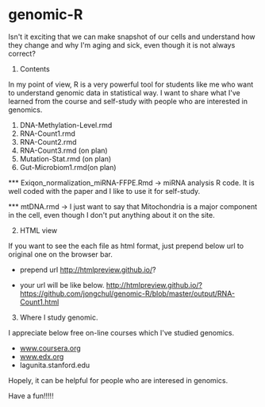 # genomic-R

Isn't it exciting that we can make snapshot of our cells and understand how they change and why I'm aging and sick, even though it is not always correct?


1. Contents 

In my point of view, R is a very powerful tool for students like me who want to understand genomic data in statistical way. I want to share what I've learned from the course and self-study with people who are interested in genomics. 

1. DNA-Methylation-Level.rmd
2. RNA-Count1.rmd
3. RNA-Count2.rmd
4. RNA-Count3.rmd (on plan)
5. Mutation-Stat.rmd (on plan)
6. Gut-Microbiom1.rmd(on plan)


*** Exiqon_normalization_miRNA-FFPE.Rmd -> miRNA analysis R code. It is well coded with the paper and I like to use it for self-study. 

*** mtDNA.rmd -> I just want to say that Mitochondria is a major component in the cell, even though I don't put anything about it on 
                the site. 



2. HTML view 

If you want to see the each file as html format, just prepend below url to original one on the browser bar. 

- prepend url 
http://htmlpreview.github.io/?

- your url will be like below.
http://htmlpreview.github.io/?https://github.com/jongchul/genomic-R/blob/master/output/RNA-Count1.html



3.  Where I study genomic.


I appreciate below free on-line courses which I've studied genomics. 

- www.coursera.org
- www.edx.org
- lagunita.stanford.edu



Hopely, it can be helpful for people who are interesed in genomics.

Have a fun!!!!!
